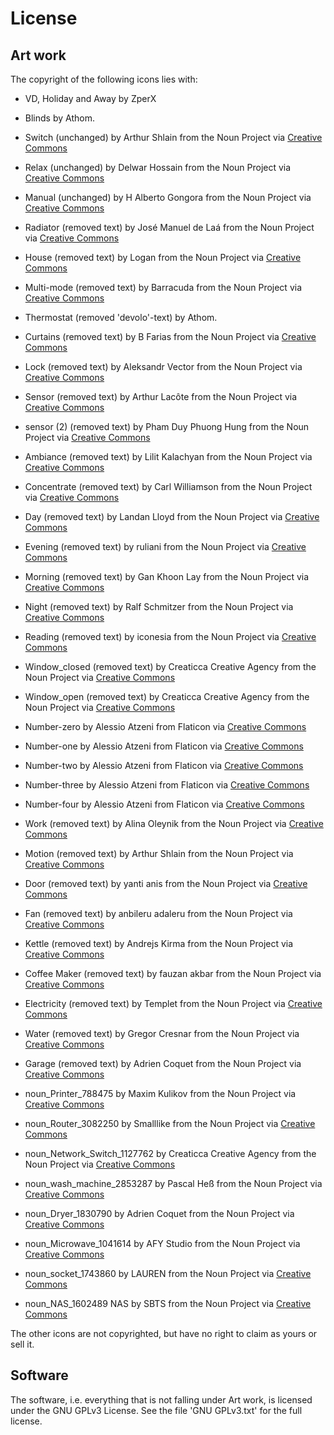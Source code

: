 # License

## Art work

The copyright of the following icons lies with:
* VD, Holiday and Away by ZperX
* Blinds by Athom.
* Switch (unchanged) by Arthur Shlain from the Noun Project via [Creative Commons](creative-commons)
* Relax (unchanged) by Delwar Hossain from the Noun Project via [Creative Commons](creative-commons)
* Manual (unchanged) by H Alberto Gongora from the Noun Project via [Creative Commons](creative-commons)
* Radiator (removed text) by José Manuel de Laá from the Noun Project via [Creative Commons](creative-commons)
* House (removed text) by Logan from the Noun Project via [Creative Commons](creative-commons)
* Multi-mode (removed text) by Barracuda from the Noun Project via [Creative Commons](creative-commons)
* Thermostat (removed 'devolo'-text) by Athom.
* Curtains (removed text) by B Farias from the Noun Project via [Creative Commons](creative-commons)
* Lock (removed text) by Aleksandr Vector from the Noun Project via [Creative Commons](creative-commons)
* Sensor (removed text) by Arthur Lacôte from the Noun Project via [Creative Commons](creative-commons)
* sensor (2) (removed text) by Pham Duy Phuong Hung from the Noun Project via [Creative Commons](creative-commons)
* Ambiance (removed text) by Lilit Kalachyan from the Noun Project via [Creative Commons](creative-commons)
* Concentrate (removed text) by Carl Williamson from the Noun Project via [Creative Commons](creative-commons)
* Day (removed text) by Landan Lloyd from the Noun Project via [Creative Commons](creative-commons)
* Evening (removed text) by ruliani from the Noun Project via [Creative Commons](creative-commons)
* Morning (removed text) by Gan Khoon Lay from the Noun Project via [Creative Commons](creative-commons)
* Night (removed text) by Ralf Schmitzer from the Noun Project via [Creative Commons](creative-commons)
* Reading (removed text) by iconesia from the Noun Project via [Creative Commons](creative-commons)
* Window_closed (removed text) by Creaticca Creative Agency from the Noun Project via [Creative Commons](creative-commons)
* Window_open (removed text) by Creaticca Creative Agency from the Noun Project via [Creative Commons](creative-commons)
* Number-zero by Alessio Atzeni from Flaticon via [Creative Commons](creative-commons)
* Number-one by Alessio Atzeni from Flaticon via [Creative Commons](creative-commons)
* Number-two by Alessio Atzeni from Flaticon via [Creative Commons](creative-commons)
* Number-three by Alessio Atzeni from Flaticon via [Creative Commons](creative-commons)
* Number-four by Alessio Atzeni from Flaticon via [Creative Commons](creative-commons)
* Work (removed text) by Alina Oleynik from the Noun Project via [Creative Commons](creative-commons)
* Motion (removed text) by Arthur Shlain from the Noun Project via [Creative Commons](creative-commons)
* Door (removed text) by yanti anis from the Noun Project via [Creative Commons](creative-commons)
* Fan (removed text) by anbileru adaleru from the Noun Project via [Creative Commons](creative-commons)
* Kettle (removed text) by Andrejs Kirma from the Noun Project via [Creative Commons](creative-commons)
* Coffee Maker (removed text) by fauzan akbar from the Noun Project via [Creative Commons](creative-commons)
* Electricity (removed text) by Templet from the Noun Project via [Creative Commons](creative-commons)
* Water (removed text) by Gregor Cresnar from the Noun Project via [Creative Commons](creative-commons)
* Garage (removed text) by Adrien Coquet from the Noun Project via [Creative Commons](creative-commons)

* noun_Printer_788475 by Maxim Kulikov from the Noun Project via [Creative Commons](creative-commons)
* noun_Router_3082250 by Smalllike from the Noun Project via [Creative Commons](creative-commons)
* noun_Network_Switch_1127762  by Creaticca Creative Agency from the Noun Project via [Creative Commons](creative-commons)
* noun_wash_machine_2853287 by Pascal Heß from the Noun Project via [Creative Commons](creative-commons)
* noun_Dryer_1830790 by Adrien Coquet from the Noun Project via [Creative Commons](creative-commons)
* noun_Microwave_1041614 by AFY Studio from the Noun Project via [Creative Commons](creative-commons)
* noun_socket_1743860 by LAUREN from the Noun Project via [Creative Commons](creative-commons)
* noun_NAS_1602489 NAS by SBTS from the Noun Project  via [Creative Commons](creative-commons)


The other icons are not copyrighted, but have no right to claim as yours or sell it.

## Software
The software, i.e. everything that is not falling under Art work, is licensed under the GNU GPLv3 License. See the file 'GNU GPLv3.txt' for the full license.

[creative-commons]: https://creativecommons.org/licenses/by/3.0/us/
